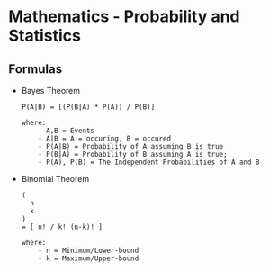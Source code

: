 # Mathematics - Probability and Statistics

## Formulas
- Bayes Theorem
    ```
    P(A|B) = [(P(B|A) * P(A)) / P(B)]

    where:
        - A,B = Events
        - A|B = A = occuring, B = occured
        - P(A|B) = Probability of A assuming B is true
        - P(B|A) = Probability of B assuming A is true;
        - P(A), P(B) = The Independent Probabilities of A and B
    ```

- Binomial Theorem
    ```
    (
      n
      k
    )
    = [ n! / k! (n-k)! ]

    where:
        - n = Minimum/Lower-bound
        - k = Maximum/Upper-bound
    ```


